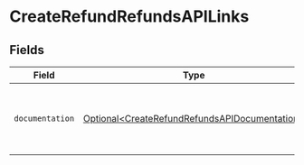 # CreateRefundRefundsAPILinks


## Fields

| Field                                                                                                        | Type                                                                                                         | Required                                                                                                     | Description                                                                                                  |
| ------------------------------------------------------------------------------------------------------------ | ------------------------------------------------------------------------------------------------------------ | ------------------------------------------------------------------------------------------------------------ | ------------------------------------------------------------------------------------------------------------ |
| `documentation`                                                                                              | [Optional\<CreateRefundRefundsAPIDocumentation>](../../models/errors/CreateRefundRefundsAPIDocumentation.md) | :heavy_minus_sign:                                                                                           | The URL to the generic Mollie API error handling guide.                                                      |